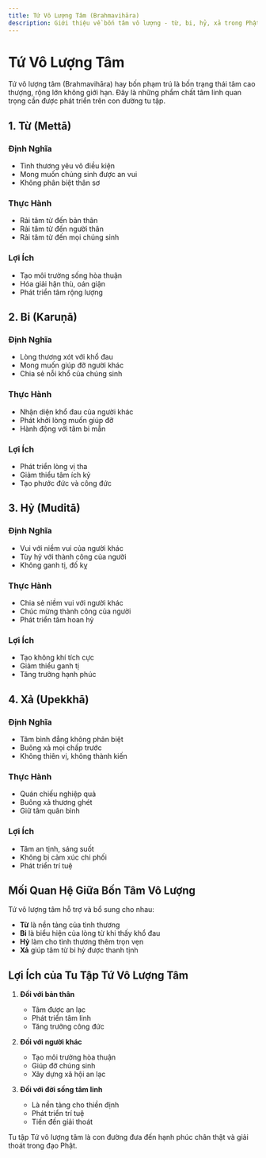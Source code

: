 ```yaml
---
title: Tứ Vô Lượng Tâm (Brahmavihāra)
description: Giới thiệu về bốn tâm vô lượng - từ, bi, hỷ, xả trong Phật giáo
---
```


# Tứ Vô Lượng Tâm

Tứ vô lượng tâm (Brahmavihāra) hay bốn phạm trú là bốn trạng thái tâm cao thượng, rộng lớn không giới hạn. Đây là những phẩm chất tâm linh quan trọng cần được phát triển trên con đường tu tập.

## 1. Từ (Mettā)
### Định Nghĩa
- Tình thương yêu vô điều kiện
- Mong muốn chúng sinh được an vui
- Không phân biệt thân sơ

### Thực Hành
- Rải tâm từ đến bản thân
- Rải tâm từ đến người thân
- Rải tâm từ đến mọi chúng sinh

### Lợi Ích
- Tạo môi trường sống hòa thuận
- Hóa giải hận thù, oán giận
- Phát triển tâm rộng lượng

## 2. Bi (Karuṇā)
### Định Nghĩa
- Lòng thương xót với khổ đau
- Mong muốn giúp đỡ người khác
- Chia sẻ nỗi khổ của chúng sinh

### Thực Hành
- Nhận diện khổ đau của người khác
- Phát khởi lòng muốn giúp đỡ
- Hành động với tâm bi mẫn

### Lợi Ích
- Phát triển lòng vị tha
- Giảm thiểu tâm ích kỷ
- Tạo phước đức và công đức

## 3. Hỷ (Muditā)
### Định Nghĩa
- Vui với niềm vui của người khác
- Tùy hỷ với thành công của người
- Không ganh tị, đố kỵ

### Thực Hành
- Chia sẻ niềm vui với người khác
- Chúc mừng thành công của người
- Phát triển tâm hoan hỷ

### Lợi Ích
- Tạo không khí tích cực
- Giảm thiểu ganh tị
- Tăng trưởng hạnh phúc

## 4. Xả (Upekkhā)
### Định Nghĩa
- Tâm bình đẳng không phân biệt
- Buông xả mọi chấp trước
- Không thiên vị, không thành kiến

### Thực Hành
- Quán chiếu nghiệp quả
- Buông xả thương ghét
- Giữ tâm quân bình

### Lợi Ích
- Tâm an tịnh, sáng suốt
- Không bị cảm xúc chi phối
- Phát triển trí tuệ

## Mối Quan Hệ Giữa Bốn Tâm Vô Lượng

Tứ vô lượng tâm hỗ trợ và bổ sung cho nhau:
- **Từ** là nền tảng của tình thương
- **Bi** là biểu hiện của lòng từ khi thấy khổ đau
- **Hỷ** làm cho tình thương thêm trọn vẹn
- **Xả** giúp tâm từ bi hỷ được thanh tịnh

## Lợi Ích của Tu Tập Tứ Vô Lượng Tâm

1. **Đối với bản thân**
   - Tâm được an lạc
   - Phát triển tâm linh
   - Tăng trưởng công đức

2. **Đối với người khác**
   - Tạo môi trường hòa thuận
   - Giúp đỡ chúng sinh
   - Xây dựng xã hội an lạc

3. **Đối với đời sống tâm linh**
   - Là nền tảng cho thiền định
   - Phát triển trí tuệ
   - Tiến đến giải thoát

Tu tập Tứ vô lượng tâm là con đường đưa đến hạnh phúc chân thật và giải thoát trong đạo Phật.
